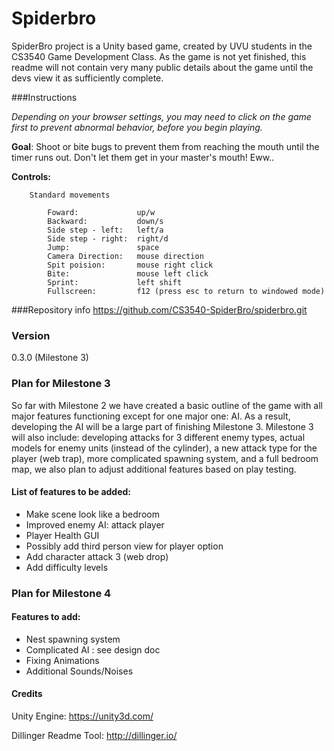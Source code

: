 # Spiderbro

SpiderBro project is a Unity based game, created by UVU students in the CS3540 Game Development Class.  As the game is not yet finished, this readme will not contain very many public details about the game until the devs view it as sufficiently complete.

###Instructions	

*Depending on your browser settings, you may need to click on the game first to prevent abnormal behavior, before you begin playing.*
	
**Goal**: Shoot or bite bugs to prevent them from reaching the mouth until the timer runs out.  Don't let them get in your master's mouth! Eww..
	
	
**Controls:** 
		
	
			
		Standard movements

			Foward: 		    up/w
			Backward:		    down/s
			Side step - left: 	left/a			
			Side step - right:	right/d			
			Jump: 			    space		
			Camera Direction: 	mouse direction		
			Spit poision:		mouse right click
			Bite:			    mouse left click
			Sprint:			    left shift
			Fullscreen:		    f12 (press esc to return to windowed mode)


###Repository info
https://github.com/CS3540-SpiderBro/spiderbro.git

### Version
0.3.0 (Milestone 3)

### Plan for Milestone 3


So far with Milestone 2 we have created a basic outline of the game with all major features functioning except for one major one: AI.  As a result, developing the AI will be a large part of finishing Milestone 3.  Milestone 3 will also include: developing attacks for 3 different enemy types, actual models for enemy units (instead of the cylinder), a new attack type for the player (web trap), more complicated spawning system, and a full bedroom map, we also plan to adjust additional features based on play testing.

#### List of features to be added:
- Make scene look like a bedroom
- Improved enemy AI: attack player
- Player Health GUI
- Possibly add third person view for player option
- Add character attack 3 (web drop)
- Add difficulty levels

### Plan for Milestone 4

#### Features to add:
- Nest spawning system
- Complicated AI : see design doc
- Fixing Animations
- Additional Sounds/Noises

#### Credits
Unity Engine: https://unity3d.com/

Dillinger Readme Tool: http://dillinger.io/

